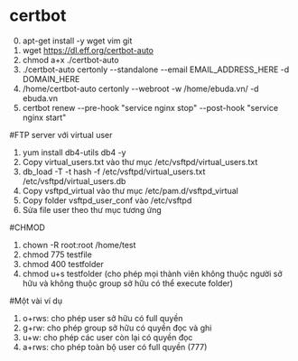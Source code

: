 # certbot
0. apt-get install -y wget vim git
1. wget https://dl.eff.org/certbot-auto	
2. chmod a+x ./certbot-auto	
3. ./certbot-auto certonly --standalone --email EMAIL_ADDRESS_HERE -d DOMAIN_HERE	
4. /home/certbot-auto certonly --webroot -w /home/ebuda.vn/ -d ebuda.vn	
5. certbot renew --pre-hook "service nginx stop" --post-hook "service nginx start"

#FTP server với virtual user
1. yum install db4-utils db4 -y
2. Copy virtual_users.txt vào thư mục /etc/vsftpd/virtual_users.txt
3. db_load -T -t hash -f /etc/vsftpd/virtual_users.txt /etc/vsftpd/virtual_users.db
4. Copy vsftpd_virtual vào thư mục /etc/pam.d/vsftpd_virtual
5. Copy folder vsftpd_user_conf vào /etc/vsftpd
6. Sửa file user theo thư mục tương ứng

#CHMOD
1. chown -R root:root /home/test
2. chmod 775 testfile
3. chmod 400 testfolder
4. chmod u+s testfolder (cho phép mọi thành viên không thuộc người sở hữu và không thuộc group sở hữu có thể execute folder)

#Một vài ví dụ
1. o+rws: cho phép user sở hữu có full quyền
2. g+rw: cho phép group sở hữu có quyền đọc và ghi
3. u+w: cho phép các user còn lại có quyền đọc
4. a+rws: cho phép toàn bộ user có full quyền (777)


